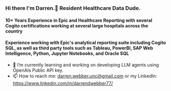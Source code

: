### Hi there I'm Darren.👋 Resident Healthcare Data Dude.
#### 10+ Years Experience in Epic and Healthcare Reporting with several Cogito certifications working at several large hospitals across the country ####
#### Experience working with Epic's analytical reporting suite including Cogito SQL, as well as third party tools such as Tableau, PowerBI, SAP Web Intelligence, Python, Jupyter Notebooks, and Oracle SQL ####

- 🔭 I’m currently learning and working on developing LLM agents using OpenAIs Public API key.
- 📫 How to reach me: darren.webber.unc@gmail.com or my LinkedIn: https://www.linkedin.com/in/darrendwebber77/

<!--
**Diggy696/Diggy696** is a ✨ _special_ ✨ repository because its `README.md` (this file) appears on your GitHub profile.

Here are some ideas to get you started:

- 🔭 I’m currently working on ...
- 🌱 I’m currently learning ...
- 👯 I’m looking to collaborate on ...
- 🤔 I’m looking for help with ...
- 💬 Ask me about ...
- 📫 How to reach me: ...
- 😄 Pronouns: ...
- ⚡ Fun fact: ...
-->

